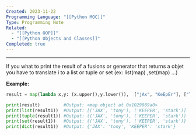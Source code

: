 ```yaml
---
Created: 2023-11-22
Programming Language: "[[Python MOC]]"
Type: Programming Note
Related:
  - "[[Python OOP]]"
  - "[[Python Objects and Classes]]"
Completed: true
---
```

---
If you what to print the result of a fusions or generator that returns a objet you have to translate i to a list or tuple or set (ex: list(map) ,set(map) ...)

**Example:**
``` python
result = map(lambda x,y: (x.upper(),y.lower()),  ["jAx", "KeEpEr"], ["ToNy", "sTaRk"]))

print(result)         #Output: <map object at 0x1029989a0>
print(list(result1))  #Output: [('JAX', 'tony'), ('KEEPER', 'stark')]
print(tuple(result1)) #Output: (('JAX', 'tony'), ('KEEPER', 'stark'))
print(set(result1))   #Output: {('JAX', 'tony'), ('KEEPER', 'stark')}
print(dict(result1))  #Output: {'JAX': 'tony', 'KEEPER': 'stark'}

```